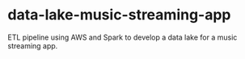 # data-lake-music-streaming-app
ETL pipeline using AWS and Spark to develop a data lake for a music streaming app.
